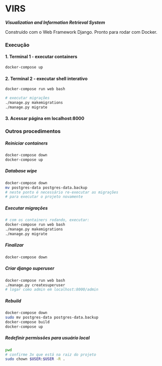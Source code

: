 VIRS
===
**_Visualization and Information Retrieval System_**

Construído com o Web Framework Django. Pronto para rodar com Docker.

### Execução

#### 1. Terminal 1 - executar containers
```bash
docker-compose up
```

#### 2. Terminal 2 - executar shell interativo

```bash
docker-compose run web bash

# executar migrações
./manage.py makemigrations
./manage.py migrate
```

#### 3. Acessar página em localhost:8000

### Outros procedimentos

##### Reiniciar containers

```bash
docker-compose down
docker-compose up
```

##### Database wipe

```bash
docker-compose down
mv postgres-data postgres-data.backup
# neste ponto é necessário re-executar as migrações
# para executar o projeto novamente
```

##### Executar migrações

```bash
# com os containers rodando, executar:
docker-compose run web bash
./manage.py makemigrations
./manage.py migrate
```

##### Finalizar

```bash
docker-compose down
```

##### Criar django superuser

```bash
docker-compose run web bash
./manage.py createsuperuser
# logar como admin em localhost:8000/admin
```

##### Rebuild

```bash
docker-compose down
sudo mv postgres-data postgres-data.backup
docker-compose build
docker-compose up
```

##### Redefinir permissões para usuário local

```bash
pwd
# confirme 3x que está na raiz do projeto
sudo chown $USER:$USER -R .
```
